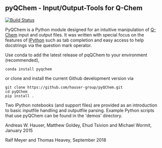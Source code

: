 ## pyQChem - Input/Output-Tools for Q-Chem

[![Build Status](https://travis-ci.com/hauser-group/pyQChem.svg?branch=master)](https://travis-ci.com/hauser-group/pyQChem) 

PyQChem is a Python module designed for an intuitive manipulation of [Q-Chem](http://www.q-chem.com) input and output files. It was written with special focus on the features of [IPython](http://ipython.org) such as tab completion and easy access to help docstrings via the question mark operator.

Use conda to add the latest release of pqQChem to your environment (recommended),

```
conda install pyqchem
```

or clone and install the current Github development version via

```
git clone https://github.com/hauser-group/pyQChem.git
cd pyQChem
pip install .
```

Two IPython notebooks (and support files) are provided as an introduction
to basic inputfile handling and outputfile parsing.
Example Python scripts that use pyQChem can be found in the 'demos' directory.

Andreas W. Hauser, Matthew Goldey, Ehud Tsivion and Michael Wormit, January 2015

Ralf Meyer and Thomas Heavey, September 2018
